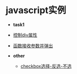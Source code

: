 # javascript实例
-  **task1**
  -  [控制div属性](http://jstask.sinaapp.com/task1/01.html)
  -  [函数接收参数并弹出](http://jstask.sinaapp.com/task1/03.html)
  
- **other**
  -  [checkbox选择-反选-不选](http://jstask.sinaapp.com/other/checkbox.html)
